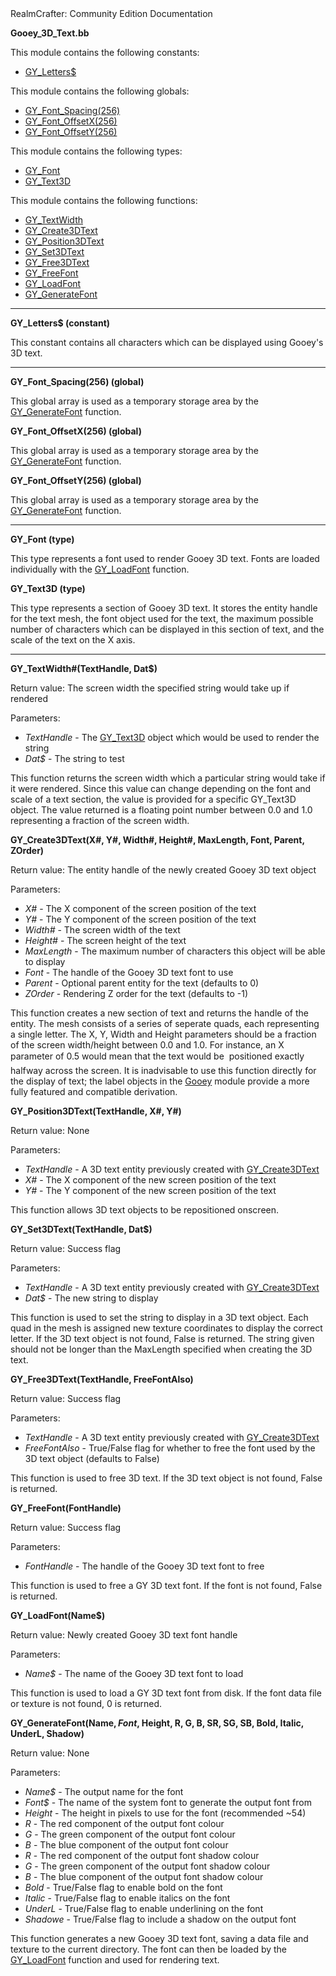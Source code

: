 <!-- body { color:black background-color:white } a:link{ color:#0070FF } a:visited{ color:#0070FF } --> RealmCrafter: Community Edition Documentation

**Gooey\_3D\_Text.bb**

This module contains the following constants:  

*   [GY\_Letters$](#CGYLetters)

This module contains the following globals:  

*   [GY\_Font\_Spacing(256)](#GGYFontSpacing)
*   [GY\_Font\_OffsetX(256)](#GGYFontOffsetX)
*   [GY\_Font\_OffsetY(256)](#GGYFontOffsetY)

This module contains the following types:  

*   [GY\_Font](#TGYFont)
*   [GY\_Text3D](#TGYText3D)

This module contains the following functions:  

*   [GY\_TextWidth](#FGYTextWidth)
*   [GY\_Create3DText](#FGYCreate3DText)
*   [GY\_Position3DText](#FGYPosition3DText)
*   [GY\_Set3DText](#FGYSet3DText)
*   [GY\_Free3DText](#FGYFree3DText)
*   [GY\_FreeFont](#FGYFreeFont)
*   [GY\_LoadFont](#FGYLoadFont)
*   [GY\_GenerateFont](#FGYGenerateFont)

  

* * *

  

**GY\_Letters$ (constant)**  
  
This constant contains all characters which can be displayed using Gooey's 3D text.

  

* * *

  

**GY\_Font\_Spacing(256) (global)**  
  
This global array is used as a temporary storage area by the [GY\_GenerateFont](#FGYGenerateFont) function.

  

**GY\_Font\_OffsetX(256) (global)**  
  
This global array is used as a temporary storage area by the [GY\_GenerateFont](#FGYGenerateFont) function.

  

**GY\_Font\_OffsetY(256) (global)**  
  
This global array is used as a temporary storage area by the [GY\_GenerateFont](#FGYGenerateFont) function.

  

* * *

  

**GY\_Font (type)**  
  
This type represents a font used to render Gooey 3D text. Fonts are loaded individually with the [GY\_LoadFont](#FGYLoadFont) function.

  

**GY\_Text3D (type)**  
  
This type represents a section of Gooey 3D text. It stores the entity handle for the text mesh, the font object used for the text, the maximum possible number of characters which can be displayed in this section of text, and the scale of the text on the X axis.

  

* * *

  
  
  

**GY\_TextWidth#(TextHandle, Dat$)**  
  
Return value: The screen width the specified string would take up if rendered  
  
Parameters:  

*   _TextHandle_ - The [GY\_Text3D](#TGYText3D) object which would be used to render the string
*   _Dat$_ - The string to test

  
This function returns the screen width which a particular string would take if it were rendered. Since this value can change depending on the font and scale of a text section, the value is provided for a specific GY\_Text3D object. The value returned is a floating point number between 0.0 and 1.0 representing a fraction of the screen width.

  
  
  

**GY\_Create3DText(X#, Y#, Width#, Height#, MaxLength, Font, Parent, ZOrder)**  
  
Return value: The entity handle of the newly created Gooey 3D text object  
  
Parameters:  

*   _X#_ - The X component of the screen position of the text
*   _Y#_ - The Y component of the screen position of the text
*   _Width#_ - The screen width of the text
*   _Height#_ - The screen height of the text
*   _MaxLength_ - The maximum number of characters this object will be able to display
*   _Font_ - The handle of the Gooey 3D text font to use
*   _Parent_ - Optional parent entity for the text (defaults to 0)
*   _ZOrder_ - Rendering Z order for the text (defaults to -1)

  
This function creates a new section of text and returns the handle of the entity. The mesh consists of a series of seperate quads, each representing a single letter. The X, Y, Width and Height parameters should be a fraction of the screen width/height between 0.0 and 1.0. For instance, an X parameter of 0.5 would mean that the text would be  positioned exactly halfway across the screen. It is inadvisable to use this function directly for the display of text; the label objects in the [Gooey](gooey.md) module provide a more fully featured and compatible derivation.

  
  
  

**GY\_Position3DText(TextHandle, X#, Y#)**  
  
Return value: None  
  
Parameters:  

*   _TextHandle_ - A 3D text entity previously created with [GY\_Create3DText](#FGYCreate3DText)
*   _X#_ - The X component of the new screen position of the text
*   _Y#_ - The Y component of the new screen position of the text

  
This function allows 3D text objects to be repositioned onscreen.

  
  
  

**GY\_Set3DText(TextHandle, Dat$)**  
  
Return value: Success flag  
  
Parameters:  

*   _TextHandle_ - A 3D text entity previously created with [GY\_Create3DText](#FGYCreate3DText)
*   _Dat$_ - The new string to display

  
This function is used to set the string to display in a 3D text object. Each quad in the mesh is assigned new texture coordinates to display the correct letter. If the 3D text object is not found, False is returned. The string given should not be longer than the MaxLength specified when creating the 3D text.

  
  
  

**GY\_Free3DText(TextHandle, FreeFontAlso)**  
  
Return value: Success flag  
  
Parameters:  

*   _TextHandle_ - A 3D text entity previously created with [GY\_Create3DText](#FGYCreate3DText)
*   _FreeFontAlso_ - True/False flag for whether to free the font used by the 3D text object (defaults to False)

  
This function is used to free 3D text. If the 3D text object is not found, False is returned.

  
  
  

**GY\_FreeFont(FontHandle)**  
  
Return value: Success flag  
  
Parameters:  

*   _FontHandle_ - The handle of the Gooey 3D text font to free

  
This function is used to free a GY 3D text font. If the font is not found, False is returned.

  
  
  

**GY\_LoadFont(Name$)**  
  
Return value: Newly created Gooey 3D text font handle  
  
Parameters:  

*   _Name$_ - The name of the Gooey 3D text font to load

  
This function is used to load a GY 3D text font from disk. If the font data file or texture is not found, 0 is returned.

  
  
  

**GY\_GenerateFont(Name$, Font$, Height, R, G, B, SR, SG, SB, Bold, Italic, UnderL, Shadow)**  
  
Return value: None  
  
Parameters:  

*   _Name$_ - The output name for the font
*   _Font$_ - The name of the system font to generate the output font from
*   _Height_ - The height in pixels to use for the font (recommended ~54)
*   _R_ - The red component of the output font colour
*   _G_ - The green component of the output font colour
*   _B_ - The blue component of the output font colour
*   _R_ - The red component of the output font shadow colour
*   _G_ - The green component of the output font shadow colour
*   _B_ - The blue component of the output font shadow colour
*   _Bold_ - True/False flag to enable bold on the font
*   _Italic_ - True/False flag to enable italics on the font
*   _UnderL_ - True/False flag to enable underlining on the font
*   _Shadowe_ - True/False flag to include a shadow on the output font

  
This function generates a new Gooey 3D text font, saving a data file and texture to the current directory. The font can then be loaded by the [GY\_LoadFont](#FGYLoadFont) function and used for rendering text.
